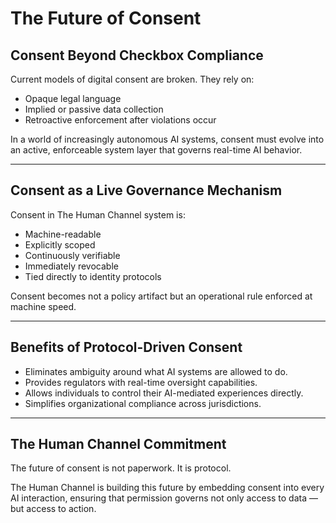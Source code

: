 # The Future of Consent

## Consent Beyond Checkbox Compliance

Current models of digital consent are broken. They rely on:

- Opaque legal language
- Implied or passive data collection
- Retroactive enforcement after violations occur

In a world of increasingly autonomous AI systems, consent must evolve into an active, enforceable system layer that governs real-time AI behavior.

---

## Consent as a Live Governance Mechanism

Consent in The Human Channel system is:

- Machine-readable
- Explicitly scoped
- Continuously verifiable
- Immediately revocable
- Tied directly to identity protocols

Consent becomes not a policy artifact but an operational rule enforced at machine speed.

---

## Benefits of Protocol-Driven Consent

- Eliminates ambiguity around what AI systems are allowed to do.
- Provides regulators with real-time oversight capabilities.
- Allows individuals to control their AI-mediated experiences directly.
- Simplifies organizational compliance across jurisdictions.

---

## The Human Channel Commitment

The future of consent is not paperwork. It is protocol.

The Human Channel is building this future by embedding consent into every AI interaction, ensuring that permission governs not only access to data — but access to action.
